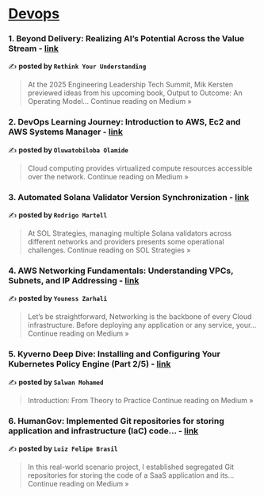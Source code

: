 
<h1><a href=https://medium.com/tag/devops/recommended target="_blank" rel="noopener noreferrer">Devops</a></h1>
<h3>1. Beyond Delivery: Realizing AI’s Potential Across the Value Stream - <a href="https://medium.com/@rethinkyourunderstanding/beyond-delivery-realizing-ais-potential-across-the-value-stream-efebe7969259?source=rss------devops-5" target="_blank" rel="noopener noreferrer">link</a></h3>

✍️ **posted by `Rethink Your Understanding`**

<blockquote>At the 2025 Engineering Leadership Tech Summit, Mik Kersten previewed ideas from his upcoming book, Output to Outcome: An Operating Model…
Continue reading on Medium »</blockquote>

<h3>2. DevOps Learning Journey: Introduction to AWS, Ec2 and AWS Systems Manager - <a href="https://oluwateezzy03.medium.com/devops-learning-journey-introduction-to-aws-ec2-and-aws-systems-manager-861d02602175?source=rss------devops-5" target="_blank" rel="noopener noreferrer">link</a></h3>

✍️ **posted by `Oluwatobiloba Olamide`**

<blockquote>Cloud computing provides virtualized compute resources accessible over the network.
Continue reading on Medium »</blockquote>

<h3>3. Automated Solana Validator Version Synchronization - <a href="https://blog.solstrategies.io/automated-solana-validator-version-synchronization-c73c1f96b499?source=rss------devops-5" target="_blank" rel="noopener noreferrer">link</a></h3>

✍️ **posted by `Rodrigo Martell`**

<blockquote>At SOL Strategies, managing multiple Solana validators across different networks and providers presents some operational challenges.
Continue reading on SOL Strategies »</blockquote>

<h3>4. AWS Networking Fundamentals: Understanding VPCs, Subnets, and IP Addressing - <a href="https://medium.com/@youness.zarhali/aws-networking-fundamentals-understanding-vpcs-subnets-and-ip-addressing-b667fe0a94ae?source=rss------devops-5" target="_blank" rel="noopener noreferrer">link</a></h3>

✍️ **posted by `Youness Zarhali`**

<blockquote>Let’s be straightforward, Networking is the backbone of every Cloud infrastructure. Before deploying any application or any service, your…
Continue reading on Medium »</blockquote>

<h3>5. Kyverno Deep Dive: Installing and Configuring Your Kubernetes Policy Engine (Part 2/5) - <a href="https://medium.com/@salwan.mohamed/kyverno-deep-dive-installing-and-configuring-your-kubernetes-policy-engine-part-2-5-abc9af3f7b40?source=rss------devops-5" target="_blank" rel="noopener noreferrer">link</a></h3>

✍️ **posted by `Salwan Mohamed`**

<blockquote>Introduction: From Theory to Practice
Continue reading on Medium »</blockquote>

<h3>6. HumanGov: Implemented Git repositories for storing application and infrastructure (IaC) code… - <a href="https://medium.com/@luizfelipebrasil/humangov-implemented-git-repositories-for-storing-application-and-infrastructure-iac-code-b6a04deda021?source=rss------devops-5" target="_blank" rel="noopener noreferrer">link</a></h3>

✍️ **posted by `Luiz Felipe Brasil`**

<blockquote>In this real-world scenario project, I established segregated Git repositories for storing the code of a SaaS application and its…
Continue reading on Medium »</blockquote>

